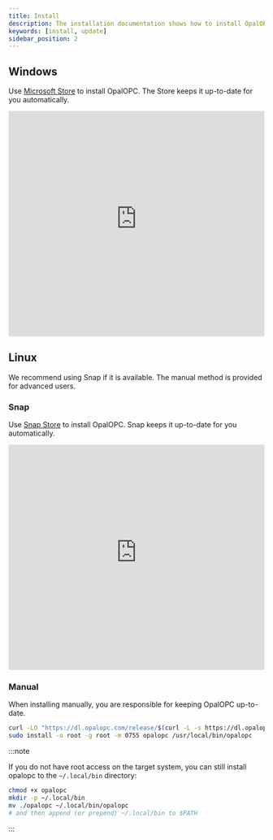 ```yaml
---
title: Install
description: The installation documentation shows how to install OpalOPC on Windows or Linux.
keywords: [install, update]
sidebar_position: 2
---
```


## Windows

Use [Microsoft Store](https://apps.microsoft.com/detail/OpalOPC/9N89VWR0GK7H?launch=true&mode=mini) to install OpalOPC. The Store keeps it up-to-date for you automatically.

<iframe width="100%" height="444" src="https://www.youtube-nocookie.com/embed/0sstrWBaSYA?si=oUtJ1bbVDYxQwUan" title="YouTube video player" frameborder="0" allow="accelerometer; autoplay; clipboard-write; encrypted-media; gyroscope; picture-in-picture; web-share" allowfullscreen></iframe>

## Linux

We recommend using Snap if it is available. The manual method is provided for advanced users.

### Snap

Use [Snap Store](https://snapcraft.io/opalopc) to install OpalOPC. Snap keeps it up-to-date for you automatically.

<iframe width="100%" height="444" src="https://www.youtube-nocookie.com/embed/PWbCHtSqhis?si=K929wmVRGjVQP7O7" title="YouTube video player" frameborder="0" allow="accelerometer; autoplay; clipboard-write; encrypted-media; gyroscope; picture-in-picture; web-share" allowfullscreen></iframe>

### Manual

When installing manually, you are responsible for keeping OpalOPC up-to-date.

```bash
curl -LO "https://dl.opalopc.com/release/$(curl -L -s https://dl.opalopc.com/release/stable.txt)/bin/linux/amd64/opalopc"
sudo install -o root -g root -m 0755 opalopc /usr/local/bin/opalopc
````

:::note

If you do not have root access on the target system, you can still install opalopc to the `~/.local/bin` directory:

```bash
chmod +x opalopc
mkdir -p ~/.local/bin
mv ./opalopc ~/.local/bin/opalopc
# and then append (or prepend) ~/.local/bin to $PATH
```

:::
